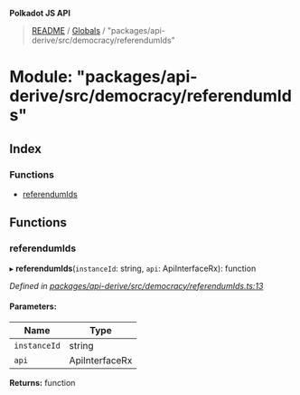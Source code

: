 **Polkadot JS API**

> [README](../README.md) / [Globals](../globals.md) / "packages/api-derive/src/democracy/referendumIds"

# Module: "packages/api-derive/src/democracy/referendumIds"

## Index

### Functions

* [referendumIds](_packages_api_derive_src_democracy_referendumids_.md#referendumids)

## Functions

### referendumIds

▸ **referendumIds**(`instanceId`: string, `api`: ApiInterfaceRx): function

*Defined in [packages/api-derive/src/democracy/referendumIds.ts:13](https://github.com/polkadot-js/api/blob/73ffb034d/packages/api-derive/src/democracy/referendumIds.ts#L13)*

#### Parameters:

Name | Type |
------ | ------ |
`instanceId` | string |
`api` | ApiInterfaceRx |

**Returns:** function
